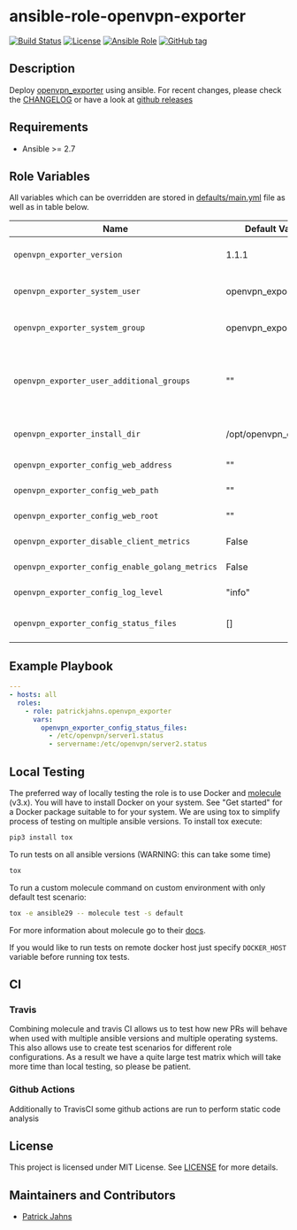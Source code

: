 # ansible-role-openvpn-exporter

[![Build Status](https://travis-ci.org/patrickjahns/ansible-role-openvpn-exporter.svg?branch=master)](https://travis-ci.org/patrickjahns/ansible-role-openvpn-exporter)
[![License](https://img.shields.io/badge/license-MIT%20License-brightgreen.svg)](https://opensource.org/licenses/MIT)
[![Ansible Role](https://img.shields.io/badge/ansible%20role-patrickjahns.openvpn_exporter-blue.svg)](https://galaxy.ansible.com/patrickjahns/openvpn_exporter/)
[![GitHub tag](https://img.shields.io/github/tag/patrickjahns/ansible-role-openvpn-exporter.svg)](https://github.com/patrickjahns/ansible-role-openvpn-exporter/tags)

## Description

Deploy [openvpn_exporter](//github.com/patrickjahns/openvpn_exporter) using ansible.
For recent changes, please check the [CHANGELOG](/CHANGELOG.md) or have a look at [github releases](https://github.com/patrickjahns/ansible-role-openvpn_exporter/releases)


## Requirements

- Ansible >= 2.7 

## Role Variables

All variables which can be overridden are stored in [defaults/main.yml](defaults/main.yml) file as well as in table below.

| Name                                      | Default Value    | Description                                                             |
| ----------------------------------------- | ---------------- | ------------------------------------------------------------------------|
| `openvpn_exporter_version`                | 1.1.1            | The version of the [openvpn_eporter](https://github.com/patrickjahns/openvpn_exporter/releases) to install |
| `openvpn_exporter_system_user`            | openvpn_exporter | User that openvpn_exporter will run as |
| `openvpn_exporter_system_group`           | openvpn_exporter | Groups the openvpn_exporter user belongs to |
| `openvpn_exporter_user_additional_groups` | ""               | Additional groups the openvpn_exporter user should belong to (i.e. openvpn) |
| `openvpn_exporter_install_dir`            | /opt/openvpn_exporter | Directory in wich openvpn_exporter will be installed |
| `openvpn_exporter_config_web_address`     | ""               | [see openvpn_exporter](https://github.com/patrickjahns/openvpn_exporter#usage) |
| `openvpn_exporter_config_web_path`        | ""               | [see openvpn_exporter](https://github.com/patrickjahns/openvpn_exporter#usage) |
| `openvpn_exporter_config_web_root`        | ""               | [see openvpn_exporter](https://github.com/patrickjahns/openvpn_exporter#usage) |
| `openvpn_exporter_disable_client_metrics` | False            | [see openvpn_exporter](https://github.com/patrickjahns/openvpn_exporter#usage) |
| `openvpn_exporter_config_enable_golang_metrics` | False      | [see openvpn_exporter](https://github.com/patrickjahns/openvpn_exporter#usage) |
| `openvpn_exporter_config_log_level`       | "info"           | [see openvpn_exporter](https://github.com/patrickjahns/openvpn_exporter#usage) |
| `openvpn_exporter_config_status_files`    | []               | Path(s) to the status files - [see openvpn_exporter](https://github.com/patrickjahns/openvpn_exporter#usage) |

## Example Playbook

```yaml
---
- hosts: all
  roles:
    - role: patrickjahns.openvpn_exporter
      vars:
        openvpn_exporter_config_status_files:
          - /etc/openvpn/server1.status
          - servername:/etc/openvpn/server2.status
```

## Local Testing

The preferred way of locally testing the role is to use Docker and [molecule](https://github.com/metacloud/molecule) (v3.x). You will have to install Docker on your system. See "Get started" for a Docker package suitable to for your system.
We are using tox to simplify process of testing on multiple ansible versions. To install tox execute:
```sh
pip3 install tox
```
To run tests on all ansible versions (WARNING: this can take some time)
```sh
tox
```
To run a custom molecule command on custom environment with only default test scenario:
```sh
tox -e ansible29 -- molecule test -s default
```
For more information about molecule go to their [docs](http://molecule.readthedocs.io/en/latest/).

If you would like to run tests on remote docker host just specify `DOCKER_HOST` variable before running tox tests.

## CI

### Travis
Combining molecule and travis CI allows us to test how new PRs will behave when used with multiple ansible versions and multiple operating systems. This also allows use to create test scenarios for different role configurations. As a result we have a quite large test matrix which will take more time than local testing, so please be patient.

### Github Actions
Additionally to TravisCI some github actions are run to perform static code analysis

## License

This project is licensed under MIT License. See [LICENSE](/LICENSE) for more details.

## Maintainers and Contributors

- [Patrick Jahns](https://github.com/patrickjahns)
